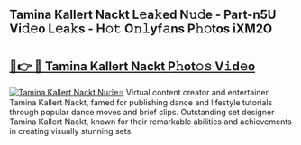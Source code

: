 ## Tamina Kallert Nackt L𝚎a𝚔ed N𝚞𝚍e - Part-n5U Vi𝚍𝚎o L𝚎a𝚔s - H𝚘𝚝 O𝚗𝚕yf𝚊ns P𝚑𝚘tos iXM2O

# <h2><a href="http://kff35l.oniu.top/?m=Tamina+Kallert+Nackt">🔗👉 🔴 Tamina Kallert Nackt P𝚑ot𝚘𝚜 V𝚒d𝚎o</a></h2>

[![Tamina Kallert Nackt Nu𝚍e𝚜](https://i.imgur.com/0qMVB7G.gif)](http://kff35l.oniu.top/?m=Tamina+Kallert+Nackt)
Virtual content creator and entertainer Tamina Kallert Nackt, famed for publishing dance and lifestyle tutorials through popular dance moves and brief clips. Outstanding set designer Tamina Kallert Nackt, known for their remarkable abilities and achievements in creating visually stunning sets.  
